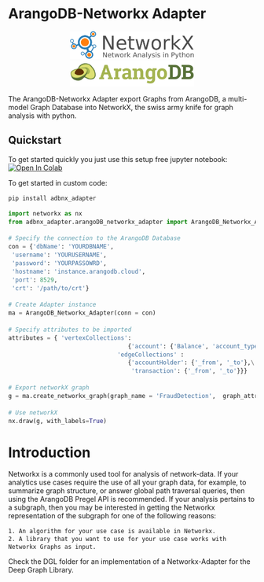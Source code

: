 # ArangoDB-Networkx Adapter

<center>
<img src="examples/assets/logos/networkx_logo.svg" width=50% >
</center>
<center>
<img src="examples/assets/logos/ArangoDB_logo.png" width=50% >
</center>

The ArangoDB-Networkx Adapter export Graphs from ArangoDB, a multi-model Graph Database into NetworkX, the swiss army knife for graph analysis with python.


##  Quickstart

To get started quickly you just use this setup free jupyter notebook: <a href="https://colab.research.google.com/github/arangoml/networkx-adapter/blob/master/examples/ArangoDB_NetworkxAdapter.ipynb" target="_parent"><img src="https://colab.research.google.com/assets/colab-badge.svg" alt="Open In Colab"/></a>

To get started in custom code:
```bash
pip install adbnx_adapter
```

``` python
import networkx as nx
from adbnx_adapter.arangoDB_networkx_adapter import ArangoDB_Networkx_Adapter

# Specify the connection to the ArangoDB Database
con = {'dbName': 'YOURDBNAME',
 'username': 'YOURUSERNAME',
 'password': 'YOURPASSOWRD',
 'hostname': 'instance.arangodb.cloud',
 'port': 8529,
 'crt': '/path/to/crt'}

# Create Adapter instance
ma = ArangoDB_Networkx_Adapter(conn = con)

# Specify attributes to be imported
attributes = { 'vertexCollections':
                                  {'account': {'Balance', 'account_type', 'customer_id', 'rank'}},\
                               'edgeCollections' :
                                  {'accountHolder': {'_from', '_to'},\
                                   'transaction': {'_from', '_to'}}}

# Export networkX graph                                  
g = ma.create_networkx_graph(graph_name = 'FraudDetection',  graph_attributes = attributes)

# Use networkX
nx.draw(g, with_labels=True)
```

# Introduction

Networkx is a commonly used tool for analysis of network-data. If your analytics use cases require the use of all your graph data, for example, to summarize graph structure, or answer global path traversal queries, then using the ArangoDB Pregel API is recommended. If your analysis pertains to a subgraph, then you may be interested in getting the Networkx representation of the subgraph for one of the following reasons:

    1. An algorithm for your use case is available in Networkx.
    2. A library that you want to use for your use case works with Networkx Graphs as input.


Check the DGL folder for an implementation of a Networkx-Adapter for the Deep Graph Library.
